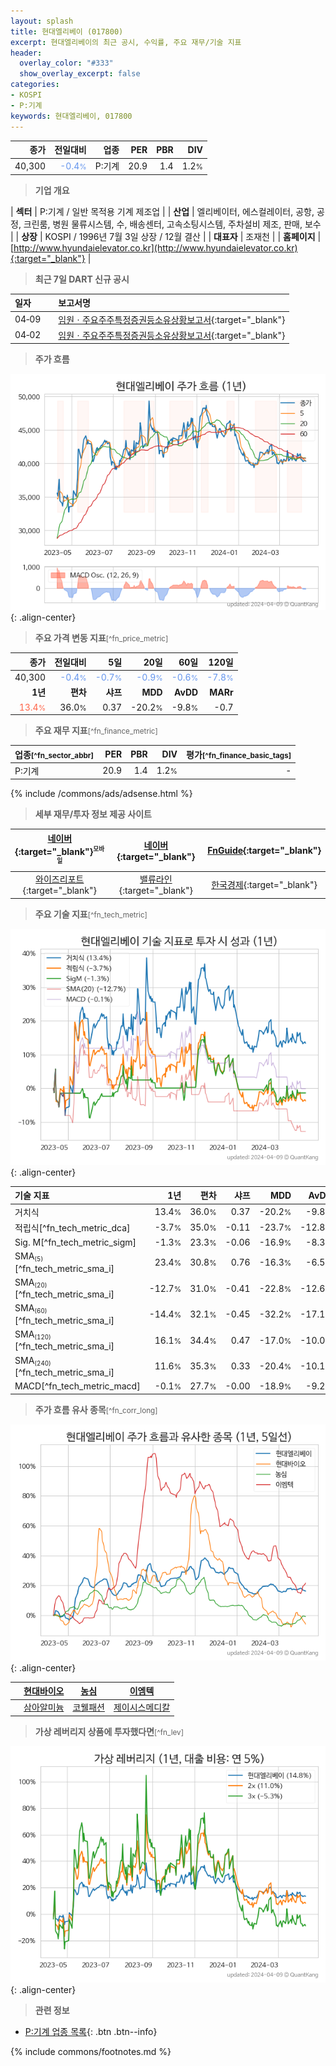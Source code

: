 ```yaml
---
layout: splash
title: 현대엘리베이 (017800)
excerpt: 현대엘리베이의 최근 공시, 수익률, 주요 재무/기술 지표
header:
  overlay_color: "#333"
  show_overlay_excerpt: false
categories:
- KOSPI
- P:기계
keywords: 현대엘리베이, 017800
---
```


| **종가** | **전일대비** | **업종** | **PER** | **PBR** | **DIV** |
| -------: | -----------: | -------: | ------: | ------: | ------: |
| 40,300 | <span style="color: cornflowerblue">-0.4<small>%</small></span> | P:기계 | 20.9 | 1.4 | 1.2<small>%</small> |

<!-- more -->


> **기업 개요**<a id="company"></a>

| <span style="white-space:nowrap;">**섹터**</span> | P:기계 / 일반 목적용 기계 제조업 |
| <span style="white-space:nowrap;">**산업**</span> | 엘리베이터, 에스컬레이터, 공항, 공정, 크린룸, 병원 물류시스템, 수, 배송센터, 고속소팅시스템, 주차설비 제조, 판매, 보수 |
| <span style="white-space:nowrap;">**상장**</span> | KOSPI / 1996년 7월 3일 상장 / 12월 결산 |
| <span style="white-space:nowrap;">**대표자**</span> | 조재천 |
| <span style="white-space:nowrap;">**홈페이지**</span> | [http://www.hyundaielevator.co.kr](http://www.hyundaielevator.co.kr){:target="_blank"} |


> **최근 7일 DART 신규 공시**<a id="dart"></a>

| **일자** |      | **보고서명** |
| :------- | :--- | :----------- |
| 04&#x2011;09 | | [임원ㆍ주요주주특정증권등소유상황보고서](https://dart.fss.or.kr/dsaf001/main.do?rcpNo=20240409003079){:target="_blank"} |
| 04&#x2011;02 | | [임원ㆍ주요주주특정증권등소유상황보고서](https://dart.fss.or.kr/dsaf001/main.do?rcpNo=20240402002855){:target="_blank"} |


> **주가 흐름**<a id="price"></a>

![017800](/stock/images/017800.png){: .align-center}


> **주요 가격 변동 지표**<small>[^fn_price_metric]</small>

| **종가** | **전일대비** | **5일** | **20일** | **60일** | **120일** |
| -------: | -----------: | ------: | -------: | -------: | --------: |
| 40,300 | <span style="color: cornflowerblue">-0.4<small>%</small></span> | <span style="color: cornflowerblue">-0.7<small>%</small></span> | <span style="color: cornflowerblue">-0.9<small>%</small></span> | <span style="color: cornflowerblue">-0.6<small>%</small></span> | <span style="color: cornflowerblue">-7.8<small>%</small></span> |
| **1년** | **편차** | **샤프** | **MDD** | **AvDD** | **MARr** |
| <span style="color: tomato">13.4<small>%</small></span> | 36.0<small>%</small> | 0.37 | -20.2<small>%</small> | -9.8<small>%</small> | -0.7 |


> **주요 재무 지표**<small>[^fn_finance_metric]</small>

| **업종**<small>[^fn_sector_abbr]</small> | **PER** | **PBR** | **DIV** | **평가**<small>[^fn_finance_basic_tags]</small> |
| :--------------------------------------- | ------: | ------: | ------: | ----------------------------------------------: |
| P:기계 | 20.9 | 1.4 | 1.2<small>%</small> | - |



{% include /commons/ads/adsense.html %}

> **세부 재무/투자 정보 제공 사이트**

| [네이버](https://m.stock.naver.com/domestic/stock/017800/finance/summary){:target="_blank"}<sup><small>모바일</small></sup> | [네이버](https://finance.naver.com/item/coinfo.naver?code=017800){:target="_blank"} | [FnGuide](https://comp.fnguide.com/SVO2/ASP/SVD_Invest.asp?gicode=A017800&MenuYn=Y){:target="_blank"} |
| :---: | :---: | :---: |
| [와이즈리포트](https://comp.wisereport.co.kr/company/c1040001.aspx?cmp_cd=017800){:target="_blank"} | [밸류라인](https://www.valueline.co.kr/finance/summary/017800){:target="_blank"} | [한국경제](https://markets.hankyung.com/stock/017800/financial-summary){:target="_blank"} |


> **주요 기술 지표**<small>[^fn_tech_metric]</small>


![017800](/stock/images/017800_tech.png){: .align-center}

| **기술 지표** | **1년** | **편차** | **샤프** | **MDD** | **AvDD** |
| :------------ | ------: | -----------: | -------: | ------: | -------: |
| 거치식 | 13.4<small>%</small> | 36.0<small>%</small> | 0.37 | -20.2<small>%</small> | -9.8<small>%</small> |
| 적립식[^fn_tech_metric_dca] | -3.7<small>%</small> | 35.0<small>%</small> | -0.11 | -23.7<small>%</small> | -12.8<small>%</small> |
| Sig. M[^fn_tech_metric_sigm] | -1.3<small>%</small> | 23.3<small>%</small> | -0.06 | -16.9<small>%</small> | -8.3<small>%</small> |
| SMA<small><sub>(5)</sub></small>[^fn_tech_metric_sma_i] | 23.4<small>%</small> | 30.8<small>%</small> | 0.76 | -16.3<small>%</small> | -6.5<small>%</small> |
| SMA<small><sub>(20)</sub></small>[^fn_tech_metric_sma_i] | -12.7<small>%</small> | 31.0<small>%</small> | -0.41 | -22.8<small>%</small> | -12.6<small>%</small> |
| SMA<small><sub>(60)</sub></small>[^fn_tech_metric_sma_i] | -14.4<small>%</small> | 32.1<small>%</small> | -0.45 | -32.2<small>%</small> | -17.1<small>%</small> |
| SMA<small><sub>(120)</sub></small>[^fn_tech_metric_sma_i] | 16.1<small>%</small> | 34.4<small>%</small> | 0.47 | -17.0<small>%</small> | -10.0<small>%</small> |
| SMA<small><sub>(240)</sub></small>[^fn_tech_metric_sma_i] | 11.6<small>%</small> | 35.3<small>%</small> | 0.33 | -20.4<small>%</small> | -10.1<small>%</small> |
| MACD[^fn_tech_metric_macd] | -0.1<small>%</small> | 27.7<small>%</small> | -0.00 | -18.9<small>%</small> | -9.2<small>%</small> |


> **주가 흐름 유사 종목**<a id="corr"></a><small>[^fn_corr_long]</small>

![017800](/stock/images/017800_corr.png){: .align-center}

|       | [현대바이오](/048410/) | [농심](/004370/) | [이엠텍](/091120/) |
| :---: | :------------------------------------: | :------------------------------------: | :------------------------------------: |
|       | [삼아알미늄](/006110/) | [코웰패션](/033290/) | [제이시스메디칼](/287410/) |


> **가상 레버리지 상품에 투자했다면**<a id="2x"></a><small>[^fn_lev]</small>

![017800](/stock/images/017800_2x.png){: .align-center}


> **관련 정보**

- [P:기계 업종 목록](/stats/sector/kospi_업종_기계_종목/){: .btn .btn--info}

{% include commons/footnotes.md %}